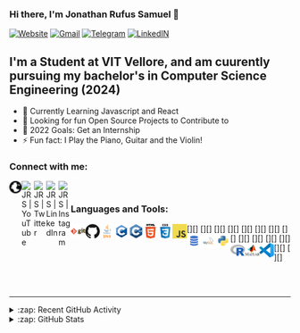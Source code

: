 ### Hi there, I'm Jonathan Rufus Samuel 👋 

[![Website](https://img.shields.io/website?label=JRSstudios.com&style=for-the-badge&url=https%3A%2F%2Fcodestackr.com)](https://JRSstudios.com)
[![Gmail](https://img.shields.io/badge/Gmail-D14836?style=for-the-badge&logo=gmail&logoColor=white)](https://jonathansamuel296@gmail.com)
[![Telegram](https://img.shields.io/badge/Telegram-2CA5E0?style=for-the-badge&logo=telegram&logoColor=white)](https://JRSstudios.com)
[![LinkedIN](https://img.shields.io/badge/LinkedIn-0077B5?style=for-the-badge&logo=linkedin&logoColor=white)](https://www.linkedin.com/in/jrs2002/)

## I'm a Student at VIT Vellore, and am cuurently pursuing my bachelor's in Computer Science Engineering (2024)

- 🌱 Currently Learning Javascript and React
- 👯 Looking for fun Open Source Projects to Contribute to
- 🥅 2022 Goals: Get an Internship
- ⚡ Fun fact: I Play the Piano, Guitar and the Violin!

### Connect with me:

[<img align="left" alt="JRSstudios.com" width="22px" src="https://raw.githubusercontent.com/iconic/open-iconic/master/svg/globe.svg" />][website]
[<img align="left" alt="JRS | YouTube" width="22px" src="https://cdn.jsdelivr.net/npm/simple-icons@v3/icons/youtube.svg" />][youtube]
[<img align="left" alt="JRS | Twitter" width="22px" src="https://cdn.jsdelivr.net/npm/simple-icons@v3/icons/twitter.svg" />][twitter]
[<img align="left" alt="JRS | LinkedIn" width="22px" src="https://cdn.jsdelivr.net/npm/simple-icons@v3/icons/linkedin.svg" />][linkedin]
[<img align="left" alt="JRS | Instagram" width="22px" src="https://cdn.jsdelivr.net/npm/simple-icons@v3/icons/instagram.svg" />][instagram]

<br />

### Languages and Tools:

[<img align="left" alt="Git" width="26px" src="https://raw.githubusercontent.com/github/explore/80688e429a7d4ef2fca1e82350fe8e3517d3494d/topics/git/git.png" />][]
[<img align="left" alt="GitHub" width="26px" src="https://raw.githubusercontent.com/github/explore/78df643247d429f6cc873026c0622819ad797942/topics/github/github.png" />][]
[<img align="left" alt="Java" width="26px" src="https://raw.githubusercontent.com/github/explore/5b3600551e122a3277c2c5368af2ad5725ffa9a1/topics/java/java.png" />][]
[<img align="left" alt="C" width="26px" src="https://raw.githubusercontent.com/github/explore/5b3600551e122a3277c2c5368af2ad5725ffa9a1/topics/c/c.png" />][]
[<img align="left" alt="C++" width="26px" src="https://raw.githubusercontent.com/github/explore/80688e429a7d4ef2fca1e82350fe8e3517d3494d/topics/cpp/cpp.png" />][]
[<img align="left" alt="HTML5" width="26px" src="https://raw.githubusercontent.com/github/explore/80688e429a7d4ef2fca1e82350fe8e3517d3494d/topics/html/html.png" />][]
[<img align="left" alt="CSS3" width="26px" src="https://raw.githubusercontent.com/github/explore/80688e429a7d4ef2fca1e82350fe8e3517d3494d/topics/css/css.png" />][]
[<img align="left" alt="JavaScript" width="26px" src="https://raw.githubusercontent.com/github/explore/80688e429a7d4ef2fca1e82350fe8e3517d3494d/topics/javascript/javascript.png" />][]
[<img align="left" alt="SQL" width="26px" src="https://raw.githubusercontent.com/github/explore/80688e429a7d4ef2fca1e82350fe8e3517d3494d/topics/sql/sql.png" />][]
[<img align="left" alt="MySQL" width="26px" src="https://raw.githubusercontent.com/github/explore/80688e429a7d4ef2fca1e82350fe8e3517d3494d/topics/mysql/mysql.png" />][]
[<img align="left" alt="Python" width="26px" src="https://raw.githubusercontent.com/github/explore/80688e429a7d4ef2fca1e82350fe8e3517d3494d/topics/python/python.png" />][]
[<img align="left" alt="RStudio" width="26px" src="https://raw.githubusercontent.com/github/explore/80688e429a7d4ef2fca1e82350fe8e3517d3494d/topics/r/r.png" />][]
[<img align="left" alt="MatLab" width="26px" src="https://raw.githubusercontent.com/github/explore/80688e429a7d4ef2fca1e82350fe8e3517d3494d/topics/matlab/matlab.png" />][]
[<img align="left" alt="Visual Studio Code" width="26px" src="https://raw.githubusercontent.com/github/explore/80688e429a7d4ef2fca1e82350fe8e3517d3494d/topics/visual-studio-code/visual-studio-code.png" />][]

<br />
<br />

---

<details>
  <summary>:zap: Recent GitHub Activity</summary>
  
<!--START_SECTION:activity-->

<!--END_SECTION:activity-->

</details>

<details>
  <summary>:zap: GitHub Stats</summary>

  <img align="left" alt="JRS296's GitHub Stats" src="https://github-readme-stats.vercel.app/api?username=JRS296)](https://github.com/anuraghazra/github-readme-stats)" />

</details>

[website]: https://JRSstudios.com
[twitter]: https://twitter.com/Jonatha03957889
[instagram]: https://instagram.com/jonathansamuel296
[linkedin]: https://www.linkedin.com/in/jrs2002/
[Gmail]: https://jonathansamuel296@gmail.com
[youtube]: 
[Telegram]: 